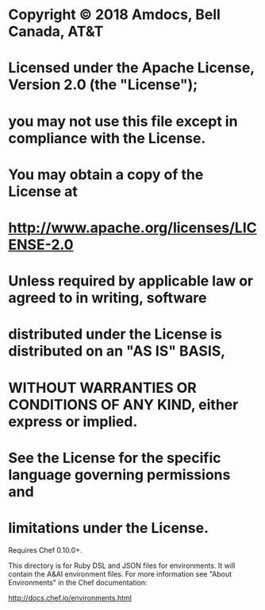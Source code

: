 # Copyright © 2018 Amdocs, Bell Canada, AT&T
#
# Licensed under the Apache License, Version 2.0 (the "License");
# you may not use this file except in compliance with the License.
# You may obtain a copy of the License at
#
#       http://www.apache.org/licenses/LICENSE-2.0
#
# Unless required by applicable law or agreed to in writing, software
# distributed under the License is distributed on an "AS IS" BASIS,
# WITHOUT WARRANTIES OR CONDITIONS OF ANY KIND, either express or implied.
# See the License for the specific language governing permissions and
# limitations under the License.

Requires Chef 0.10.0+.

This directory is for Ruby DSL and JSON files for environments. 
It will contain the A&AI environment files.
For more information see "About Environments" in the Chef documentation:

http://docs.chef.io/environments.html

